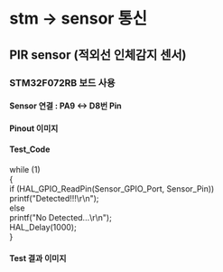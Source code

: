 # stm -> sensor 통신

## PIR sensor (적외선 인체감지 센서)
### STM32F072RB 보드 사용
#### Sensor 연결 : PA9 <-> D8번 Pin
#### Pinout 이미지
#### Test_Code
 while (1)  
  {  
	  if (HAL_GPIO_ReadPin(Sensor_GPIO_Port, Sensor_Pin))  
		  printf("Detected!!!\r\n");  
	  else  
		  printf("No Detected...\r\n");  
	  HAL_Delay(1000);  
  }  
#### Test 결과 이미지
